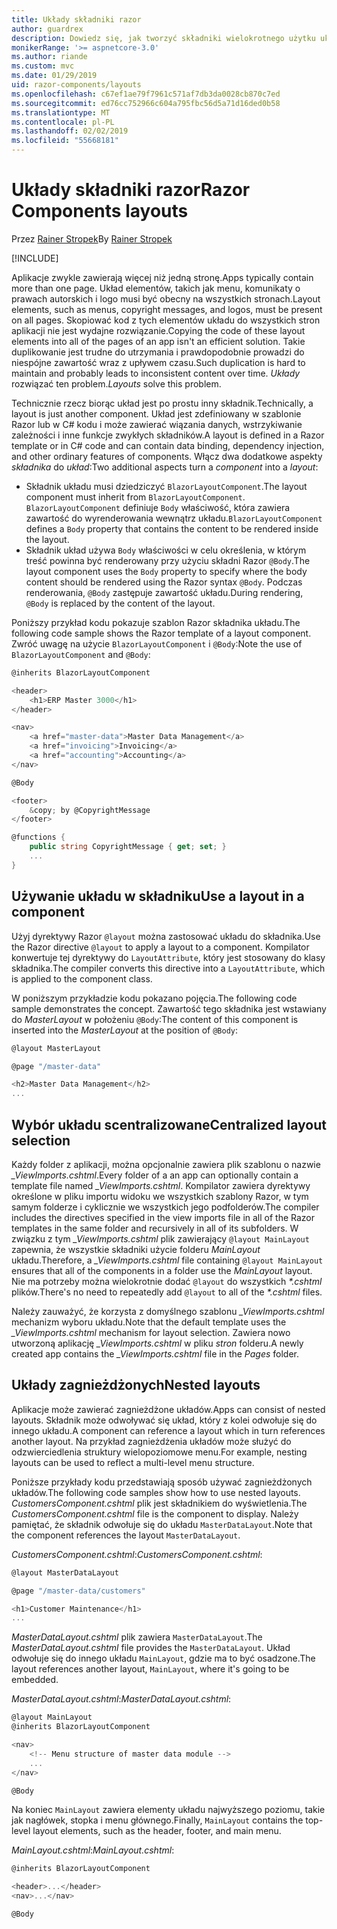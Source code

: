 ```yaml
---
title: Układy składniki razor
author: guardrex
description: Dowiedz się, jak tworzyć składniki wielokrotnego użytku układu dla aplikacji Blazor i składniki Razor.
monikerRange: '>= aspnetcore-3.0'
ms.author: riande
ms.custom: mvc
ms.date: 01/29/2019
uid: razor-components/layouts
ms.openlocfilehash: c67ef1ae79f7961c571af7db3da0028cb870c7ed
ms.sourcegitcommit: ed76cc752966c604a795fbc56d5a71d16ded0b58
ms.translationtype: MT
ms.contentlocale: pl-PL
ms.lasthandoff: 02/02/2019
ms.locfileid: "55668181"
---
```

# <a name="razor-components-layouts"></a><span data-ttu-id="92734-103">Układy składniki razor</span><span class="sxs-lookup"><span data-stu-id="92734-103">Razor Components layouts</span></span>

<span data-ttu-id="92734-104">Przez [Rainer Stropek](https://www.timecockpit.com)</span><span class="sxs-lookup"><span data-stu-id="92734-104">By [Rainer Stropek](https://www.timecockpit.com)</span></span>

[!INCLUDE[](~/includes/razor-components-preview-notice.md)]

<span data-ttu-id="92734-105">Aplikacje zwykle zawierają więcej niż jedną stronę.</span><span class="sxs-lookup"><span data-stu-id="92734-105">Apps typically contain more than one page.</span></span> <span data-ttu-id="92734-106">Układ elementów, takich jak menu, komunikaty o prawach autorskich i logo musi być obecny na wszystkich stronach.</span><span class="sxs-lookup"><span data-stu-id="92734-106">Layout elements, such as menus, copyright messages, and logos, must be present on all pages.</span></span> <span data-ttu-id="92734-107">Skopiować kod z tych elementów układu do wszystkich stron aplikacji nie jest wydajne rozwiązanie.</span><span class="sxs-lookup"><span data-stu-id="92734-107">Copying the code of these layout elements into all of the pages of an app isn't an efficient solution.</span></span> <span data-ttu-id="92734-108">Takie duplikowanie jest trudne do utrzymania i prawdopodobnie prowadzi do niespójne zawartość wraz z upływem czasu.</span><span class="sxs-lookup"><span data-stu-id="92734-108">Such duplication is hard to maintain and probably leads to inconsistent content over time.</span></span> <span data-ttu-id="92734-109">*Układy* rozwiązać ten problem.</span><span class="sxs-lookup"><span data-stu-id="92734-109">*Layouts* solve this problem.</span></span>

<span data-ttu-id="92734-110">Technicznie rzecz biorąc układ jest po prostu inny składnik.</span><span class="sxs-lookup"><span data-stu-id="92734-110">Technically, a layout is just another component.</span></span> <span data-ttu-id="92734-111">Układ jest zdefiniowany w szablonie Razor lub w C# kodu i może zawierać wiązania danych, wstrzykiwanie zależności i inne funkcje zwykłych składników.</span><span class="sxs-lookup"><span data-stu-id="92734-111">A layout is defined in a Razor template or in C# code and can contain data binding, dependency injection, and other ordinary features of components.</span></span> <span data-ttu-id="92734-112">Włącz dwa dodatkowe aspekty *składnika* do *układ*:</span><span class="sxs-lookup"><span data-stu-id="92734-112">Two additional aspects turn a *component* into a *layout*:</span></span>

* <span data-ttu-id="92734-113">Składnik układu musi dziedziczyć `BlazorLayoutComponent`.</span><span class="sxs-lookup"><span data-stu-id="92734-113">The layout component must inherit from `BlazorLayoutComponent`.</span></span> <span data-ttu-id="92734-114">`BlazorLayoutComponent` definiuje `Body` właściwość, która zawiera zawartość do wyrenderowania wewnątrz układu.</span><span class="sxs-lookup"><span data-stu-id="92734-114">`BlazorLayoutComponent` defines a `Body` property that contains the content to be rendered inside the layout.</span></span>
* <span data-ttu-id="92734-115">Składnik układ używa `Body` właściwości w celu określenia, w którym treść powinna być renderowany przy użyciu składni Razor `@Body`.</span><span class="sxs-lookup"><span data-stu-id="92734-115">The layout component uses the `Body` property to specify where the body content should be rendered using the Razor syntax `@Body`.</span></span> <span data-ttu-id="92734-116">Podczas renderowania, `@Body` zastępuje zawartość układu.</span><span class="sxs-lookup"><span data-stu-id="92734-116">During rendering, `@Body` is replaced by the content of the layout.</span></span>

<span data-ttu-id="92734-117">Poniższy przykład kodu pokazuje szablon Razor składnika układu.</span><span class="sxs-lookup"><span data-stu-id="92734-117">The following code sample shows the Razor template of a layout component.</span></span> <span data-ttu-id="92734-118">Zwróć uwagę na użycie `BlazorLayoutComponent` i `@Body`:</span><span class="sxs-lookup"><span data-stu-id="92734-118">Note the use of `BlazorLayoutComponent` and `@Body`:</span></span>

```csharp
@inherits BlazorLayoutComponent

<header>
    <h1>ERP Master 3000</h1>
</header>

<nav>
    <a href="master-data">Master Data Management</a>
    <a href="invoicing">Invoicing</a>
    <a href="accounting">Accounting</a>
</nav>

@Body

<footer>
    &copy; by @CopyrightMessage
</footer>

@functions {
    public string CopyrightMessage { get; set; }
    ...
}
```

## <a name="use-a-layout-in-a-component"></a><span data-ttu-id="92734-119">Używanie układu w składniku</span><span class="sxs-lookup"><span data-stu-id="92734-119">Use a layout in a component</span></span>

<span data-ttu-id="92734-120">Użyj dyrektywy Razor `@layout` można zastosować układu do składnika.</span><span class="sxs-lookup"><span data-stu-id="92734-120">Use the Razor directive `@layout` to apply a layout to a component.</span></span> <span data-ttu-id="92734-121">Kompilator konwertuje tej dyrektywy do `LayoutAttribute`, który jest stosowany do klasy składnika.</span><span class="sxs-lookup"><span data-stu-id="92734-121">The compiler converts this directive into a `LayoutAttribute`, which is applied to the component class.</span></span>

<span data-ttu-id="92734-122">W poniższym przykładzie kodu pokazano pojęcia.</span><span class="sxs-lookup"><span data-stu-id="92734-122">The following code sample demonstrates the concept.</span></span> <span data-ttu-id="92734-123">Zawartość tego składnika jest wstawiany do *MasterLayout* w położeniu `@Body`:</span><span class="sxs-lookup"><span data-stu-id="92734-123">The content of this component is inserted into the *MasterLayout* at the position of `@Body`:</span></span>

```csharp
@layout MasterLayout

@page "/master-data"

<h2>Master Data Management</h2>
...
```

## <a name="centralized-layout-selection"></a><span data-ttu-id="92734-124">Wybór układu scentralizowane</span><span class="sxs-lookup"><span data-stu-id="92734-124">Centralized layout selection</span></span>

<span data-ttu-id="92734-125">Każdy folder z aplikacji, można opcjonalnie zawiera plik szablonu o nazwie *_ViewImports.cshtml*.</span><span class="sxs-lookup"><span data-stu-id="92734-125">Every folder of a an app can optionally contain a template file named *_ViewImports.cshtml*.</span></span> <span data-ttu-id="92734-126">Kompilator zawiera dyrektywy określone w pliku importu widoku we wszystkich szablony Razor, w tym samym folderze i cyklicznie we wszystkich jego podfolderów.</span><span class="sxs-lookup"><span data-stu-id="92734-126">The compiler includes the directives specified in the view imports file in all of the Razor templates in the same folder and recursively in all of its subfolders.</span></span> <span data-ttu-id="92734-127">W związku z tym *_ViewImports.cshtml* plik zawierający `@layout MainLayout` zapewnia, że wszystkie składniki użycie folderu *MainLayout* układu.</span><span class="sxs-lookup"><span data-stu-id="92734-127">Therefore, a *_ViewImports.cshtml* file containing `@layout MainLayout` ensures that all of the components in a folder use the *MainLayout* layout.</span></span> <span data-ttu-id="92734-128">Nie ma potrzeby można wielokrotnie dodać `@layout` do wszystkich  *\*.cshtml* plików.</span><span class="sxs-lookup"><span data-stu-id="92734-128">There's no need to repeatedly add `@layout` to all of the *\*.cshtml* files.</span></span>

<span data-ttu-id="92734-129">Należy zauważyć, że korzysta z domyślnego szablonu *_ViewImports.cshtml* mechanizm wyboru układu.</span><span class="sxs-lookup"><span data-stu-id="92734-129">Note that the default template uses the *_ViewImports.cshtml* mechanism for layout selection.</span></span> <span data-ttu-id="92734-130">Zawiera nowo utworzoną aplikację *_ViewImports.cshtml* w pliku *stron* folderu.</span><span class="sxs-lookup"><span data-stu-id="92734-130">A newly created app contains the *_ViewImports.cshtml* file in the *Pages* folder.</span></span>

## <a name="nested-layouts"></a><span data-ttu-id="92734-131">Układy zagnieżdżonych</span><span class="sxs-lookup"><span data-stu-id="92734-131">Nested layouts</span></span>

<span data-ttu-id="92734-132">Aplikacje może zawierać zagnieżdżone układów.</span><span class="sxs-lookup"><span data-stu-id="92734-132">Apps can consist of nested layouts.</span></span> <span data-ttu-id="92734-133">Składnik może odwoływać się układ, który z kolei odwołuje się do innego układu.</span><span class="sxs-lookup"><span data-stu-id="92734-133">A component can reference a layout which in turn references another layout.</span></span> <span data-ttu-id="92734-134">Na przykład zagnieżdżenia układów może służyć do odzwierciedlenia struktury wielopoziomowe menu.</span><span class="sxs-lookup"><span data-stu-id="92734-134">For example, nesting layouts can be used to reflect a multi-level menu structure.</span></span>

<span data-ttu-id="92734-135">Poniższe przykłady kodu przedstawiają sposób używać zagnieżdżonych układów.</span><span class="sxs-lookup"><span data-stu-id="92734-135">The following code samples show how to use nested layouts.</span></span> <span data-ttu-id="92734-136">*CustomersComponent.cshtml* plik jest składnikiem do wyświetlenia.</span><span class="sxs-lookup"><span data-stu-id="92734-136">The *CustomersComponent.cshtml* file is the component to display.</span></span> <span data-ttu-id="92734-137">Należy pamiętać, że składnik odwołuje się do układu `MasterDataLayout`.</span><span class="sxs-lookup"><span data-stu-id="92734-137">Note that the component references the layout `MasterDataLayout`.</span></span>

<span data-ttu-id="92734-138">*CustomersComponent.cshtml*:</span><span class="sxs-lookup"><span data-stu-id="92734-138">*CustomersComponent.cshtml*:</span></span>

```csharp
@layout MasterDataLayout

@page "/master-data/customers"

<h1>Customer Maintenance</h1>
...
```

<span data-ttu-id="92734-139">*MasterDataLayout.cshtml* plik zawiera `MasterDataLayout`.</span><span class="sxs-lookup"><span data-stu-id="92734-139">The *MasterDataLayout.cshtml* file provides the `MasterDataLayout`.</span></span> <span data-ttu-id="92734-140">Układ odwołuje się do innego układu `MainLayout`, gdzie ma to być osadzone.</span><span class="sxs-lookup"><span data-stu-id="92734-140">The layout references another layout, `MainLayout`, where it's going to be embedded.</span></span>

<span data-ttu-id="92734-141">*MasterDataLayout.cshtml*:</span><span class="sxs-lookup"><span data-stu-id="92734-141">*MasterDataLayout.cshtml*:</span></span>

```csharp
@layout MainLayout
@inherits BlazorLayoutComponent

<nav>
    <!-- Menu structure of master data module -->
    ...
</nav>

@Body
```

<span data-ttu-id="92734-142">Na koniec `MainLayout` zawiera elementy układu najwyższego poziomu, takie jak nagłówek, stopka i menu głównego.</span><span class="sxs-lookup"><span data-stu-id="92734-142">Finally, `MainLayout` contains the top-level layout elements, such as the header, footer, and main menu.</span></span>

<span data-ttu-id="92734-143">*MainLayout.cshtml*:</span><span class="sxs-lookup"><span data-stu-id="92734-143">*MainLayout.cshtml*:</span></span>

```csharp
@inherits BlazorLayoutComponent

<header>...</header>
<nav>...</nav>

@Body
```
